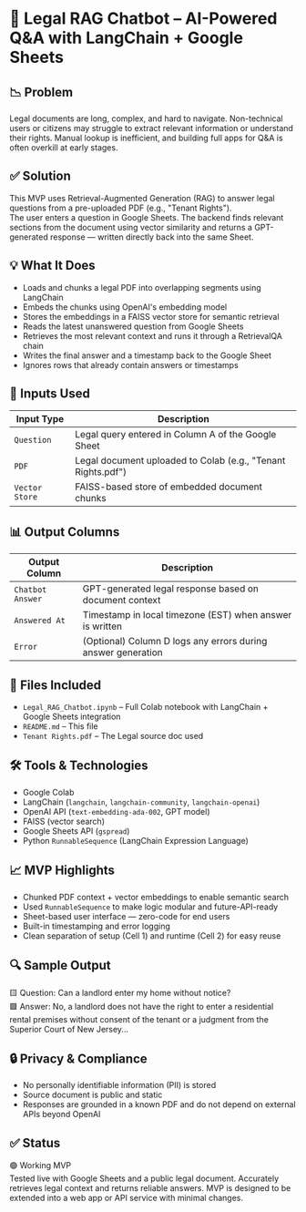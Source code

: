 # 📄 Legal RAG Chatbot – AI-Powered Q&A with LangChain + Google Sheets

## 📉 Problem
Legal documents are long, complex, and hard to navigate. Non-technical users or citizens may struggle to extract relevant information or understand their rights. Manual lookup is inefficient, and building full apps for Q&A is often overkill at early stages.

## ✅ Solution
This MVP uses Retrieval-Augmented Generation (RAG) to answer legal questions from a pre-uploaded PDF (e.g., "Tenant Rights").  
The user enters a question in Google Sheets. The backend finds relevant sections from the document using vector similarity and returns a GPT-generated response — written directly back into the same Sheet.

## 💡 What It Does
- Loads and chunks a legal PDF into overlapping segments using LangChain
- Embeds the chunks using OpenAI's embedding model
- Stores the embeddings in a FAISS vector store for semantic retrieval
- Reads the latest unanswered question from Google Sheets
- Retrieves the most relevant context and runs it through a RetrievalQA chain
- Writes the final answer and a timestamp back to the Google Sheet
- Ignores rows that already contain answers or timestamps

## 🧠 Inputs Used

| Input Type   | Description                                               |
|--------------|-----------------------------------------------------------|
| `Question`   | Legal query entered in Column A of the Google Sheet       |
| `PDF`        | Legal document uploaded to Colab (e.g., "Tenant Rights.pdf") |
| `Vector Store` | FAISS-based store of embedded document chunks            |

## 📊 Output Columns

| Output Column   | Description                                             |
|-----------------|---------------------------------------------------------|
| `Chatbot Answer`| GPT-generated legal response based on document context |
| `Answered At`   | Timestamp in local timezone (EST) when answer is written |
| `Error`         | (Optional) Column D logs any errors during answer generation |

## 📁 Files Included
- `Legal_RAG_Chatbot.ipynb` – Full Colab notebook with LangChain + Google Sheets integration
- `README.md` – This file
- `Tenant Rights.pdf` – The Legal source doc used 

## 🛠️ Tools & Technologies
- Google Colab  
- LangChain (`langchain`, `langchain-community`, `langchain-openai`)  
- OpenAI API (`text-embedding-ada-002`, GPT model)  
- FAISS (vector search)  
- Google Sheets API (`gspread`)  
- Python `RunnableSequence` (LangChain Expression Language)  

## 📈 MVP Highlights
- Chunked PDF context + vector embeddings to enable semantic search
- Used `RunnableSequence` to make logic modular and future-API-ready
- Sheet-based user interface — zero-code for end users
- Built-in timestamping and error logging
- Clean separation of setup (Cell 1) and runtime (Cell 2) for easy reuse

## 🔍 Sample Output
🟨 Question: Can a landlord enter my home without notice?  
🟩 Answer: No, a landlord does not have the right to enter a residential rental premises without consent of the tenant or a judgment from the Superior Court of New Jersey...

## 🔒 Privacy & Compliance
- No personally identifiable information (PII) is stored
- Source document is public and static
- Responses are grounded in a known PDF and do not depend on external APIs beyond OpenAI

## ✅ Status
🟢 Working MVP  
Tested live with Google Sheets and a public legal document. Accurately retrieves legal context and returns reliable answers. MVP is designed to be extended into a web app or API service with minimal changes.
